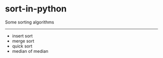 # sort-in-python
Some sorting algorithms


----------------------
 - insert sort
 - merge sort
 - quick sort
 - median of median
